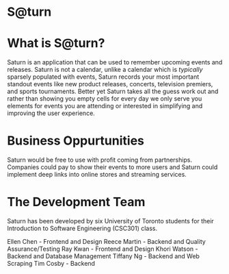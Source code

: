 # S@turn

# What is S@turn?
Saturn is an application that can be used to remember upcoming events and releases. Saturn is not a calendar, unlike a calendar which is *typically* sparsely populated with events, Saturn records your most important standout events like new product releases, concerts, television premiers, and sports tournaments. Better yet Saturn takes all the guess work out and rather than showing you empty cells for every day we only serve you elements for events you are attending or interested in simplifying and improving the user experience. 

# Business Oppurtunities
Saturn would be free to use with profit coming from partnerships. Companies could pay to show their events to more users and Saturn could implement deep links into online stores and streaming services.

# The Development Team
Saturn has been developed by six University of Toronto students for their Introduction to Software Engineering (CSC301) class.

Ellen Chen - Frontend and Design
Reece Martin - Backend and Quality Assurance/Testing
Ray Kwan - Frontend and Design
Khori Watson - Backend and Database Management
Tiffany Ng - Backend and Web Scraping
Tim Cosby - Backend
